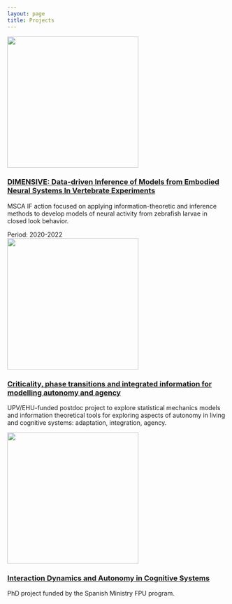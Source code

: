```yaml
---
layout: page
title: Projects
---
```



<div class="posts">
<!--    <div class="thumbnail-container">-->
    <a href="/projects/msca.html"><img src="{{ site.github.url }}/assets/img/dimensive-sussex.png" height="300"></a>
<!--    </div>-->
  <h3>
    <a href="/projects/msca.html">DIMENSIVE: Data-driven Inference of Models from Embodied Neural Systems In Vertebrate Experiments</a>
  </h3>
  <p> MSCA IF action focused on applying information-theoretic and inference methods to develop models of neural activity from zebrafish larvae in closed look behavior.</p>
  <span class="post-date">
     Period: 2020-2022
  </span>
</div>

<div class="posts">
<!--  <div class="thumbnail-container">-->
    <a href="/projects/ehu.html"><img src="{{ site.github.url }}/assets/img/ehu-project.png" height="300"></a>
<!--  </div>-->
  <h3>
    <a href="/projects/ehu.html">Criticality, phase transitions and integrated information for modelling autonomy and agency</a>
  </h3>
  <p> UPV/EHU-funded postdoc project to explore statistical mechanics models and information theoretical tools for exploring aspects of autonomy in living and cognitive systems: adaptation, integration, agency.</p>
</div>

<div class="posts">
<!--  <div class="thumbnail-container">-->
    <a href="/projects/phd.html"><img src="{{ site.github.url }}/assets/img/uz-project.png" height="300"></a>
<!--  </div>-->
  <h3>
    <a href="/projects/phd.html">Interaction Dynamics and Autonomy in Cognitive Systems</a>
  </h3>
  <p> PhD project funded by the Spanish Ministry FPU program.</p>
</div>
